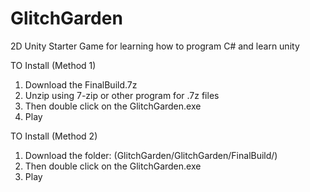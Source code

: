 # GlitchGarden
2D Unity Starter Game for learning how to program C# and learn unity

TO Install (Method 1)
1. Download the FinalBuild.7z
2. Unzip using 7-zip or other program for .7z files
3. Then double click on the GlitchGarden.exe
4. Play

TO Install (Method 2)
1. Download the folder: (GlitchGarden/GlitchGarden/FinalBuild/)
2. Then double click on the GlitchGarden.exe
3. Play
